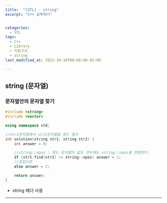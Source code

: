 ```yaml
---
title:  "[STL] - string"
excerpt: "C++ 공부하기"


categories:
  - STL
tags:
  - C++
  - Library
  - 자료구조
  - string
last_modified_at: 2022-10-18T08:06:00-05:00

---
```


## string (문자열)

### 문자열안의 문자열 찾기

```cpp
#include <string>
#include <vector>

using namespace std;

//str1문자열에서 str2문자열을 찾는 함수
int solution(string str1, string str2) {
    int answer = 0;

    //string::npos : 찾는 문자열이 없는 경우에는 string::npos를 반환한다.
    if (str1.find(str2) != string::npos) answer = 1;
    //못찾으면
    else answer = 2;

    return answer;
}
```

- string 헤더 사용

---
